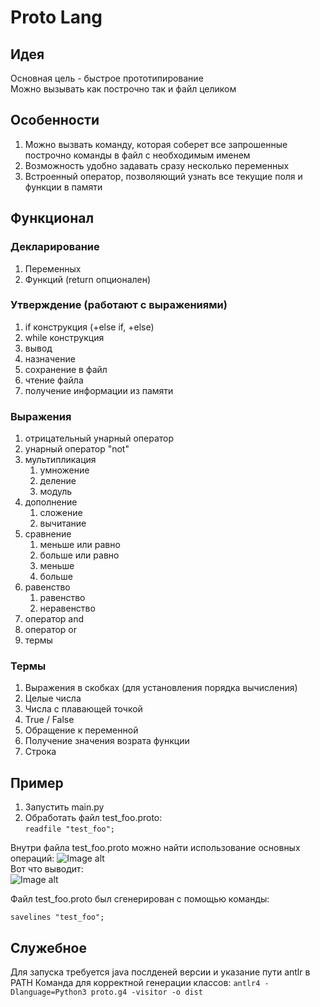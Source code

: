 # Proto Lang

## Идея
Основная цель - быстрое прототипирование  
Можно вызывать как построчно так и файл целиком

## Особенности
1. Можно вызвать команду, которая соберет все запрошенные построчно команды в файл с необходимым именем
2. Возможность удобно задавать сразу несколько переменных
3. Встроенный оператор, позволяющий узнать все текущие поля и функции в памяти

## Функционал
### Декларирование
   1. Переменных
   2. Функций (return опционален)
### Утверждение (работают с выражениями)
  1. if конструкция (+else if, +else)
  2. while конструкция
  3. вывод
  4. назначение
  5. сохранение в файл
  6. чтение файла
  7. получение информации из памяти
### Выражения
  1. отрицательный унарный оператор
  2. унарный оператор "not"
  3. мультипликация
     1. умножение
     2. деление
     3. модуль
  4. дополнение
     1. сложение
     2. вычитание
  5. сравнение
     1. меньше или равно
     2. больше или равно
     3. меньше
     4. больше
  6. равенство
     1. равенство
     2. неравенство
  7. оператор and
  8. оператор or
  9. термы
### Термы
  1. Выражения в скобках (для установления порядка вычисления)
  2. Целые числа
  3. Числа с плавающей точкой
  4. True / False
  5. Обращение к переменной
  6. Получение значения возрата функции
  7. Строка

## Пример
1. Запустить main.py
2. Обработать файл test_foo.proto:  
```readfile "test_foo";```

Внутри файла test_foo.proto можно найти использование основных операций:
![Image alt](https://github.com/wrongserenity/ProgrammEngineeringLaboratoryWork/blob/main/images/test_foo.jpg)  
Вот что выводит:  
![Image alt](https://github.com/wrongserenity/ProgrammEngineeringLaboratoryWork/blob/main/images/test_foo_read_result.jpg)  

Файл test_foo.proto был сгенерирован с помощью команды:
```
savelines "test_foo";
```

## Служебное
Для запуска требуется java послденей версии и указание пути antlr в PATH
Команда для корректной генерации классов:
```antlr4 -Dlanguage=Python3 proto.g4 -visitor -o dist```
